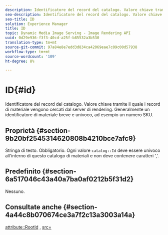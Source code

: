 ```yaml
---
description: Identificatore del record del catalogo. Valore chiave tramite il quale i record di materiale vengono cercati dal server di rendering. Generalmente un identificatore di materiale breve e univoco, ad esempio un numero SKU.
seo-description: Identificatore del record del catalogo. Valore chiave tramite il quale i record di materiale vengono cercati dal server di rendering. Generalmente un identificatore di materiale breve e univoco, ad esempio un numero SKU.
seo-title: ID
solution: Experience Manager
title: ID
topic: Dynamic Media Image Serving - Image Rendering API
uuid: 0d29e936-f3f3-40cd-a25f-b85532a3b530
translation-type: tm+mt
source-git-commit: 97a84e8e7edd3d834ca42069eae7c09c00d57938
workflow-type: tm+mt
source-wordcount: '109'
ht-degree: 8%

---
```



# ID{#id}

Identificatore del record del catalogo. Valore chiave tramite il quale i record di materiale vengono cercati dal server di rendering. Generalmente un identificatore di materiale breve e univoco, ad esempio un numero SKU.

## Proprietà {#section-9b20bf2545314620808b4210bce7afc9}

Stringa di testo. Obbligatorio. Ogni valore `catalog::Id` deve essere univoco all&#39;interno di questo catalogo di materiali e non deve contenere caratteri &#39;,&#39;.

## Predefinito {#section-6a517046c43a40a7ba0af0212b5f31d2}

Nessuno.

## Consultate anche {#section-4a44c8b070674ce3a7f2c13a3003a14a}

[attribute::RootId](../../../../../ir-api/material-cat/image-rendering-api-ref/c-ir-material-catalog/c-ir-attributes-reference/r-ir-rootid.md#reference-54b42b7125824be593378c1accb70d5a) ,  [src=](../../../../../ir-api/http-protocol/image-rendering-api-ref/c-ir-http-protocol-ref/c-ir-http-protocol-command-reference/r-ir-src.md#reference-62c98abad22149d68d405ed6aaff8272)
